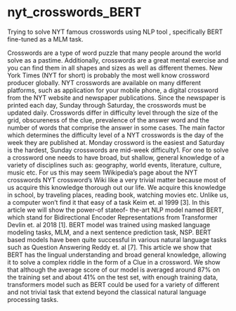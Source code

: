 # nyt_crosswords_BERT
Trying to solve NYT famous crosswords using NLP tool , specifically BERT fine-tuned as a MLM task.

Crosswords are a type of word puzzle that many
people around the world solve as a pastime. Additionally,
crosswords are a great mental exercise and
you can find them in all shapes and sizes as well
as different themes. New York Times (NYT for
short) is probably the most well know crossword
producer globally. NYT crosswords are available
on many different platforms, such as application
for your mobile phone, a digital crossword from the
NYT website and newspaper publications. Since
the newspaper is printed each day, Sunday through
Saturday, the crosswords must be updated daily.
Crosswords differ in difficulty level through the
size of the grid, obscureness of the clue, prevalence
of the answer word and the number of words
that comprise the answer in some cases. The main
factor which determines the difficulty level of a
NYT crosswords is the day of the week they are
published at. Monday crossword is the easiest and
Saturday is the hardest, Sunday crosswords are
mid-week difficulty1.
For one to solve a crossword one needs to have
broad, but shallow, general knowledge of a variety
of disciplines such as: geography, world events,
literature, culture, music etc. For us this may seem
1Wikipedia’s page about the NYT crosswords NYT crossword’s
Wiki
like a very trivial matter because most of us acquire
this knowledge thorough out our life. We acquire
this knowledge in school, by traveling places, reading
book, watching movies etc. Unlike us, a computer
won’t find it that easy of a task Keim et. al
1999 [3].
In this article we will show the power-of stateof-
the-art NLP model named BERT, which stand
for Bidirectional Encoder Representations from
Transformer Devlin et. al 2018 [1]. BERT model
was trained using masked language modeling tasks,
MLM, and a next sentence prediction task, NSP.
BERT based models have been quite successful in
various natural language tasks such as Question
Answering Reddy et. al [7]. This article we show
that BERT has the lingual understanding and broad
general knowledge, allowing it to solve a complex
riddle in the form of a Clue in a crossword. We
show that although the average score of our model
is averaged around 87% on the training set and
about 41% on the test set, with enough training
data, transformers model such as BERT could be
used for a variety of different and not trivial task
that extend beyond the classical natural language
processing tasks.
